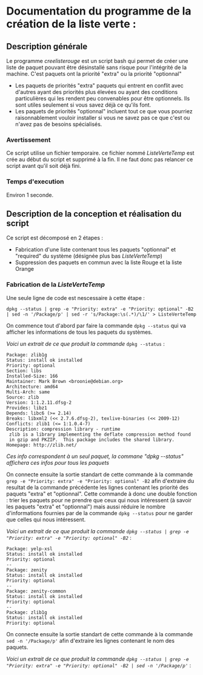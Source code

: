 # Documentation du programme de la création de la liste verte :

## Description générale
Le programme _creelisterouge_ est un script bash qui permet de créer une liste de paquet pouvant être désinstallé sans risque pour l'intégrité de la machine.
C'est paquets ont la priorité "extra" ou la priorité "optionnal"
- Les paquets de priorités "extra" paquets qui entrent en conflit avec d'autres ayant des priorités plus élevées ou ayant des conditions particulières qui les rendent peu convenables pour être optionnels. Ils sont utiles seulement si vous savez déjà ce qu'ils font.
- Les paquets de priorités "optionnal" incluent tout ce que vous pourriez raisonnablement vouloir installer si vous ne savez pas ce que c'est ou n'avez pas de besoins spécialisés.

### Avertissement

Ce script utilise un fichier temporaire. ce fichier nommé _ListeVerteTemp_ est crée au début du script et supprimé à la fin.
Il ne faut donc pas relancer ce script avant qu'il soit déjà fini.

### Temps d'execution

Environ 1 seconde.

## Description de la conception et réalisation du script

Ce script est décomposé en 2 étapes : 
- Fabrication d'une liste contenant tous les paquets "optionnal" et "required" du système (désignée plus bas _ListeVerteTemp_)
- Suppression des paquets en commun avec la liste Rouge et la liste Orange

### Fabrication de la _ListeVerteTemp_

Une seule ligne de code est nescessaire à cette étape :

```dpkg --status | grep -e "Priority: extra" -e "Priority: optional" -B2 | sed -n '/Package/p' | sed -r 's/Package:\s(.*)/\1/' > ListeVerteTemp```

On commence tout d'abord par faire la commande ```dpkg --status``` qui va afficher les informations de tous les paquets du systèmes.

_Voici un extrait de ce que produit la commande_ ```dpkg --status``` :
```
Package: zlib1g
Status: install ok installed
Priority: optional
Section: libs
Installed-Size: 166
Maintainer: Mark Brown <broonie@debian.org>
Architecture: amd64
Multi-Arch: same
Source: zlib
Version: 1:1.2.11.dfsg-2
Provides: libz1
Depends: libc6 (>= 2.14)
Breaks: libxml2 (<< 2.7.6.dfsg-2), texlive-binaries (<< 2009-12)
Conflicts: zlib1 (<= 1:1.0.4-7)
Description: compression library - runtime
 zlib is a library implementing the deflate compression method found
 in gzip and PKZIP.  This package includes the shared library.
Homepage: http://zlib.net/
```
_Ces info correspondent à un seul paquet, la commane "dpkg --status" affichera ces infos pour tous les paquets_

On connecte ensuite la sortie standart de cette commande à la commande ```grep -e "Priority: extra" -e "Priority: optional" -B2``` afin d'extraire du resultat de la commande précédente les lignes contenant les priorité des paquets "extra" et "optionnal". Cette commande à donc une double fonction : trier les paquets pour ne prendre que ceux qui nous intéressent (à savoir les paquets "extra" et "optionnal") mais aussi réduire le nombre d'informations fournies par de la commande ```dpkg --status``` pour ne garder que celles qui nous intéressent.

_Voici un extrait de ce que produit la commande ```dpkg --status | grep -e "Priority: extra" -e "Priority: optional" -B2```_ :
```
Package: yelp-xsl
Status: install ok installed
Priority: optional
--
Package: zenity
Status: install ok installed
Priority: optional
--
Package: zenity-common
Status: install ok installed
Priority: optional
--
Package: zlib1g
Status: install ok installed
Priority: optional
```

On connecte ensuite la sortie standart de cette commande à la commande ```sed -n '/Package/p'``` afin d'extraire les lignes contenant le nom des paquets.

_Voici un extrait de ce que produit la commande ```dpkg --status | grep -e "Priority: extra" -e "Priority: optional" -B2 | sed -n '/Package/p'```_ :
